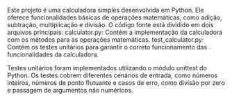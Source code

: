 Este projeto é uma calculadora simples desenvolvida em Python. Ele oferece funcionalidades básicas de operações matemáticas, como adição, subtração, multiplicação e divisão.
O código fonte está dividido em dois arquivos principais:
calculator.py: Contém a implementação da calculadora com os métodos para as operações matemáticas.
test_calculator.py: Contém os testes unitários para garantir o correto funcionamento das funcionalidades da calculadora.

Testes unitários foram implementados utilizando o módulo unittest do Python.
Os testes cobrem diferentes cenários de entrada, como números inteiros, números de ponto flutuante e casos de erro, como divisão por zero e passagem de argumentos não numéricos.
